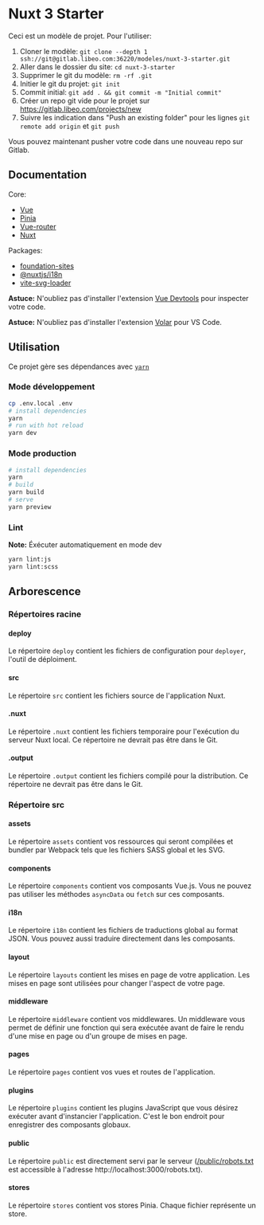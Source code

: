 # Nuxt 3 Starter

Ceci est un modèle de projet. Pour l'utiliser:

1. Cloner le modèle: `git clone --depth 1 ssh://git@gitlab.libeo.com:36220/modeles/nuxt-3-starter.git`
2. Aller dans le dossier du site: `cd nuxt-3-starter`
3. Supprimer le git du modèle: `rm -rf .git`
4. Initier le git du projet: `git init`
5. Commit initial: `git add . && git commit -m "Initial commit"`
5. Créer un repo git vide pour le projet sur https://gitlab.libeo.com/projects/new
6. Suivre les indication dans "Push an existing folder" pour les lignes `git remote add origin` et `git push`

Vous pouvez maintenant pusher votre code dans une nouveau repo sur Gitlab.

## Documentation

Core:
- [Vue](https://vuejs.org/)
- [Pinia](https://pinia.vuejs.org/)
- [Vue-router](https://router.vuejs.org/)
- [Nuxt](https://nuxt.com/)

Packages:
- [foundation-sites](https://get.foundation/sites/docs/)
- [@nuxtjs/i18n](https://i18n.nuxtjs.org/)
- [vite-svg-loader](https://github.com/jpkleemans/vite-svg-loader)


**Astuce:** N'oubliez pas d'installer l'extension [Vue Devtools](https://chrome.google.com/webstore/detail/vuejs-devtools/nhdogjmejiglipccpnnnanhbledajbpd) pour inspecter votre code.

**Astuce:** N'oubliez pas d'installer l'extension [Volar](https://marketplace.visualstudio.com/items?itemName=Vue.volar) pour VS Code.

## Utilisation

Ce projet gère ses dépendances avec [`yarn`](https://yarnpkg.com/)

### Mode développement

```sh
cp .env.local .env
# install dependencies
yarn
# run with hot reload
yarn dev
```

### Mode production

```sh
# install dependencies
yarn
# build
yarn build
# serve
yarn preview
```

### Lint

**Note:** Éxécuter automatiquement en mode dev

```sh
yarn lint:js
yarn lint:scss
```

## Arborescence

### Répertoires racine

#### deploy

Le répertoire `deploy` contient les fichiers de configuration pour `deployer`, l'outil de déploiment.


#### src

Le répertoire `src` contient les fichiers source de l'application Nuxt.

#### .nuxt

Le répertoire `.nuxt` contient les fichiers temporaire pour l'exécution du serveur Nuxt local. Ce répertoire ne devrait pas être dans le Git.

#### .output

Le répertoire `.output` contient les fichiers compilé pour la distribution. Ce répertoire ne devrait pas être dans le Git.

### Répertoire src

#### assets

Le répertoire `assets` contient vos ressources qui seront compilées et bundler par Webpack tels que les fichiers SASS global et les SVG.

#### components

Le répertoire `components` contient vos composants Vue.js. Vous ne pouvez pas utiliser les méthodes `asyncData` ou `fetch` sur ces composants.

#### i18n

Le répertoire `i18n` contient les fichiers de traductions global au format JSON. Vous pouvez aussi traduire directement dans les composants.

#### layout

Le répertoire `layouts` contient les mises en page de votre application. Les mises en page sont utilisées pour changer l'aspect de votre page.

#### middleware

Le répertoire `middleware` contient vos middlewares. Un middleware vous permet de définir une fonction qui sera exécutée avant de faire le rendu d'une mise en page ou d'un groupe de mises en page.

#### pages

Le répertoire `pages` contient vos vues et routes de l'application.

#### plugins

Le répertoire `plugins` contient les plugins JavaScript que vous désirez exécuter avant d'instancier l'application. C'est le bon endroit pour enregistrer des composants globaux.

#### public

Le répertoire `public` est directement servi par le serveur ([/public/robots.txt]() est accessible à l'adresse http://localhost:3000/robots.txt).

#### stores

Le répertoire `stores` contient vos stores Pinia. Chaque fichier représente un store.
